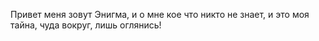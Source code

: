 Привет меня зовут Энигма, и о мне кое что никто не знает, и это моя тайна, чуда вокруг, лишь оглянись!

